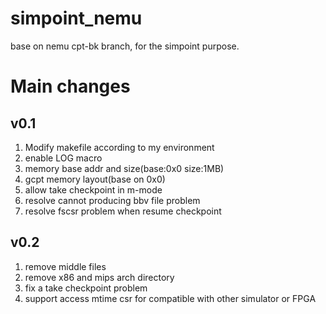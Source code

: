 # simpoint_nemu
base on nemu cpt-bk branch, for the simpoint purpose.

# Main changes
## v0.1
1) Modify makefile according to my environment
2) enable LOG macro
3) memory base addr and size(base:0x0 size:1MB)
4) gcpt memory layout(base on 0x0)
5) allow take checkpoint in m-mode
6) resolve cannot producing bbv file problem
7) resolve fscsr problem when resume checkpoint
## v0.2
1) remove middle files 
2) remove x86 and mips arch directory
3) fix a take checkpoint problem
4) support access mtime csr for compatible with other simulator or FPGA
